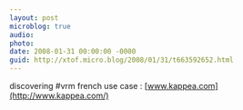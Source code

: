 ```yaml
---
layout: post
microblog: true
audio: 
photo: 
date: 2008-01-31 00:00:00 -0000
guid: http://xtof.micro.blog/2008/01/31/t663592652.html
---
```

discovering #vrm french use case : [www.kappea.com](http://www.kappea.com/)
